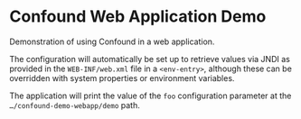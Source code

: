 # Confound Web Application Demo

Demonstration of using Confound in a web application.

The configuration will automatically be set up to retrieve values via JNDI as provided in the `WEB-INF/web.xml` file in a `<env-entry>`, although these can be overridden with system properties or environment variables.

The application will print the value of the `foo` configuration parameter at the `…/confound-demo-webapp/demo` path.
